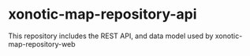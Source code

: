 # xonotic-map-repository-api
This repository includes the REST API, and data model used by xonotic-map-repository-web
